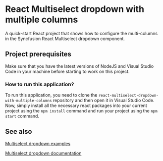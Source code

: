 # React Multiselect dropdown with multiple columns

A quick-start React project that shows how to configure the multi-columns in the Syncfusion React Multiselect dropdown component.

## Project prerequisites

Make sure that you have the latest versions of NodeJS and Visual Studio Code in your machine before starting to work on this project.

### How to run this application?

To run this application, you need to clone the `react-multiselect-dropdown-with-multiple-columns` repository and then open it in Visual Studio Code. Now, simply install all the necessary react packages into your current project using the `npm install` command and run your project using the `npm start` command.

## See also
[Multiselect dropdown examples](https://ej2.syncfusion.com/react/demos/#/bootstrap5/multi-select/default)

[Multiselect dropdown documentation](https://ej2.syncfusion.com/react/documentation/multi-select/getting-started/)
